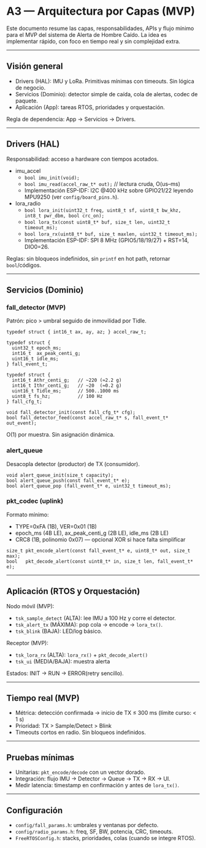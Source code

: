 # A3 — Arquitectura por Capas (MVP)

Este documento resume las capas, responsabilidades, APIs y flujo mínimo para el MVP del sistema de Alerta de Hombre Caído. La idea es implementar rápido, con foco en tiempo real y sin complejidad extra.

---

## Visión general
- Drivers (HAL): IMU y LoRa. Primitivas mínimas con timeouts. Sin lógica de negocio.
- Servicios (Dominio): detector simple de caída, cola de alertas, codec de paquete.
- Aplicación (App): tareas RTOS, prioridades y orquestación.

Regla de dependencia: App → Servicios → Drivers.

---

## Drivers (HAL)
Responsabilidad: acceso a hardware con tiempos acotados.
- imu_accel
  - `bool imu_init(void);`
  - `bool imu_read(accel_raw_t* out);` // lectura cruda, O(us–ms)
  - Implementación ESP-IDF: I2C @400 kHz sobre GPIO21/22 leyendo MPU9250 (ver `config/board_pins.h`).
- lora_radio
  - `bool lora_init(uint32_t freq, uint8_t sf, uint8_t bw_khz, int8_t pwr_dbm, bool crc_on);`
  - `bool lora_tx(const uint8_t* buf, size_t len, uint32_t timeout_ms);`
  - `bool lora_rx(uint8_t* buf, size_t maxlen, uint32_t timeout_ms);`
  - Implementación ESP-IDF: SPI 8 MHz (GPIO5/18/19/27) + RST=14, DIO0=26.

Reglas: sin bloqueos indefinidos, sin `printf` en hot path, retornar `bool`/códigos.

---

## Servicios (Dominio)
### fall_detector (MVP)
Patrón: pico > umbral seguido de inmovilidad por Tidle.
```
typedef struct { int16_t ax, ay, az; } accel_raw_t;

typedef struct {
  uint32_t epoch_ms;
  int16_t  ax_peak_centi_g;
  uint16_t idle_ms;
} fall_event_t;

typedef struct {
  int16_t Athr_centi_g;   // ~220 (≈2.2 g)
  int16_t Ithr_centi_g;   // ~20  (≈0.2 g)
  uint16_t Tidle_ms;      // 500..1000 ms
  uint8_t fs_hz;          // 100 Hz
} fall_cfg_t;

void fall_detector_init(const fall_cfg_t* cfg);
bool fall_detector_feed(const accel_raw_t* s, fall_event_t* out_event);
```
O(1) por muestra. Sin asignación dinámica.

### alert_queue
Desacopla detector (productor) de TX (consumidor).
```
void alert_queue_init(size_t capacity);
bool alert_queue_push(const fall_event_t* e);
bool alert_queue_pop (fall_event_t* e, uint32_t timeout_ms);
```

### pkt_codec (uplink)
Formato mínimo:
- TYPE=0xFA (1B), VER=0x01 (1B)
- epoch_ms (4B LE), ax_peak_centi_g (2B LE), idle_ms (2B LE)
- CRC8 (1B, polinomio 0x07) — opcional XOR si hace falta simplificar
```
size_t pkt_encode_alert(const fall_event_t* e, uint8_t* out, size_t max);
bool   pkt_decode_alert(const uint8_t* in, size_t len, fall_event_t* e);
```

---

## Aplicación (RTOS y Orquestación)
Nodo móvil (MVP):
- `tsk_sample_detect` (ALTA): lee IMU a 100 Hz y corre el detector.
- `tsk_alert_tx` (MÁXIMA): pop cola → encode → `lora_tx()`.
- `tsk_blink` (BAJA): LED/log básico.

Receptor (MVP):
- `tsk_lora_rx` (ALTA): `lora_rx()` + `pkt_decode_alert()`
- `tsk_ui` (MEDIA/BAJA): muestra alerta

Estados: INIT → RUN → ERROR(retry sencillo).

---

## Tiempo real (MVP)
- Métrica: detección confirmada → inicio de TX ≤ 300 ms (límite curso: < 1 s)
- Prioridad: TX > Sample/Detect > Blink
- Timeouts cortos en radio. Sin bloqueos indefinidos.

---

## Pruebas mínimas
- Unitarias: `pkt_encode/decode` con un vector dorado.
- Integración: flujo IMU → Detector → Queue → TX → RX → UI.
- Medir latencia: timestamp en confirmación y antes de `lora_tx()`.

---

## Configuración
- `config/fall_params.h`: umbrales y ventanas por defecto.
- `config/radio_params.h`: freq, SF, BW, potencia, CRC, timeouts.
- `FreeRTOSConfig.h`: stacks, prioridades, colas (cuando se integre RTOS).
